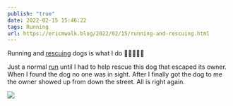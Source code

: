 ```yaml
---
publish: "true"
date: 2022-02-15 15:46:22
tags: Running
url: https://ericmwalk.blog/2022/02/15/running-and-rescuing.html
---
```


Running and [rescuing](https://ericmwalk.blog/2021/04/17/meet-stella.html) dogs is what I do 🐶🏃🏻‍♂️😁

Just a normal [run](http://www.strava.com/activities/6688606301) until I had to help rescue this dog that escaped its owner. When I found the dog no one was in sight. After I finally got the dog to me the owner showed up from down the street. All is right again.



![](https://ericmwalk.blog/uploads/2022/812682c16b.jpg)